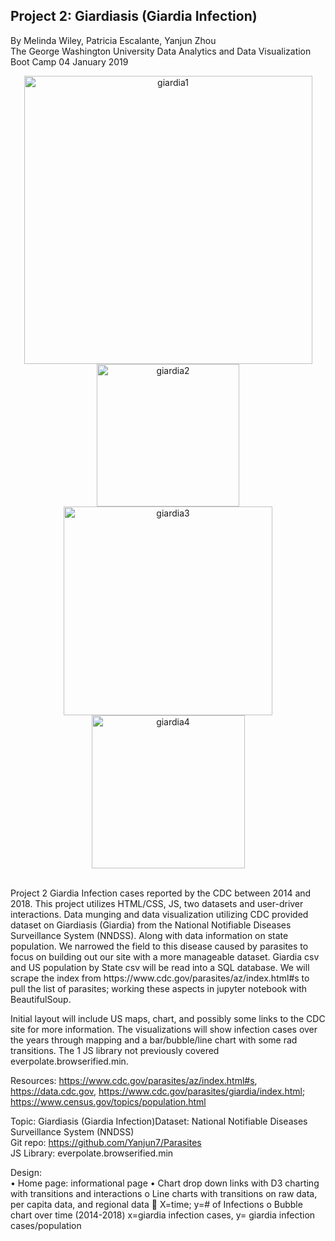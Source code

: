 ## Project 2: Giardiasis (Giardia Infection)
By Melinda Wiley, Patricia Escalante, Yanjun Zhou
<br>
The George Washington University Data Analytics and Data Visualization Boot Camp
04 January 2019
<br>
<p align="center">
<img width="461" alt="giardia1" src="https://user-images.githubusercontent.com/41865917/50729052-2e3e8700-1101-11e9-8c32-db152d1b875e.PNG">
<img width="228" alt="giardia2" src="https://user-images.githubusercontent.com/41865917/50729053-2e3e8700-1101-11e9-90ed-cccb0fa40fe3.PNG">
<img width="334" alt="giardia3" src="https://user-images.githubusercontent.com/41865917/50729054-2e3e8700-1101-11e9-807a-65a3d0cfb194.PNG">
<img width="245" alt="giardia4" src="https://user-images.githubusercontent.com/41865917/50729055-2e3e8700-1101-11e9-958d-a9dedf12bbab.PNG">

</p>

<br>
Project 2 Giardia Infection cases reported by the CDC between 2014 and 2018. This project utilizes HTML/CSS, JS, two datasets and user-driver interactions. Data munging and data visualization utilizing CDC provided dataset on Giardiasis (Giardia) from the National Notifiable Diseases Surveillance System (NNDSS). Along with data information on state population. We narrowed the field to this disease caused by parasites to focus on building out our site with a more manageable dataset. Giardia csv and US population by State csv will be read into a SQL database. We will scrape the index from https://www.cdc.gov/parasites/az/index.html#s to pull the list of parasites; working these aspects in jupyter notebook with BeautifulSoup. <br>

Initial layout will include US maps, chart, and possibly some links to the CDC site for more information. The visualizations will show infection cases over the years through mapping and a bar/bubble/line chart with some rad transitions. The 1 JS library not previously covered everpolate.browserified.min. <br>

Resources: https://www.cdc.gov/parasites/az/index.html#s, https://data.cdc.gov, https://www.cdc.gov/parasites/giardia/index.html; 
https://www.census.gov/topics/population.html <br>

Topic: Giardiasis (Giardia Infection)Dataset: National Notifiable Diseases Surveillance System (NNDSS)<br>
Git repo: https://github.com/Yanjun7/Parasites <br>
JS Library: everpolate.browserified.min<br>

Design: <br>
•	Home page: informational page
•	Chart drop down links with D3 charting with transitions and interactions 
o	Line charts with transitions on raw data, per capita data, and regional data
	X=time; y=# of Infections
o	Bubble chart over time (2014-2018) x=giardia infection cases, y= giardia infection cases/population



    


